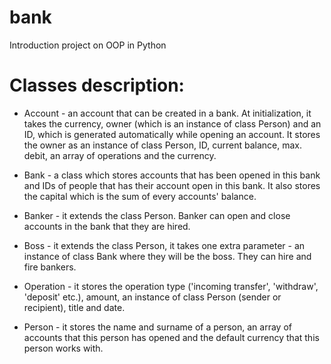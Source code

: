 # bank
Introduction project on OOP in Python

# Classes description:
- Account - an account that can be created in a bank. At initialization, it takes the currency, owner (which is an instance of class Person) and an ID, which is generated automatically while opening an account. It stores the owner as an instance of class Person, ID, current balance, max. debit, an array of operations and the currency.

- Bank - a class which stores accounts that has been opened in this bank and IDs of people that has their account open in this bank. It also stores the capital which is the sum of every accounts' balance.

- Banker - it extends the class Person. Banker can open and close accounts in the bank that they are hired.

- Boss - it extends the class Person, it takes one extra parameter - an instance of class Bank where they will be the boss. They can hire and fire bankers.

- Operation - it stores the operation type ('incoming transfer', 'withdraw', 'deposit' etc.), amount, an instance of class Person (sender or recipient), title and date.

- Person - it stores the name and surname of a person, an array of accounts that this person has opened and the default currency that this person works with.